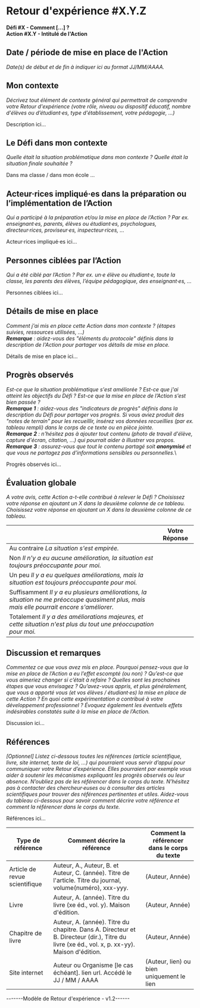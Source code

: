 # Retour d'expérience #X.Y.Z
**Défi #X - Comment [...] ?**\
**Action #X.Y - Intitulé de l'Action**

## Date / période de mise en place de l'Action
_Date(s) de début et de fin à indiquer ici au format JJ/MM/AAAA._

## Mon contexte
_Décrivez tout élément de contexte général qui permettrait de comprendre votre Retour d'expérience (votre rôle, niveau ou dispositif éducatif, nombre d'élèves ou d’étudiant·es, type d'établissement, votre pédagogie, ...)_

Description ici...

## Le Défi dans mon contexte
_Quelle était la situation problématique dans mon contexte ? Quelle était la situation finale souhaitée ?_

Dans ma classe / dans mon école ...

## Acteur·rices impliqué·es dans la préparation ou l’implémentation de l’Action
_Qui a participé à la préparation et/ou la mise en place de l’Action ? Par ex. enseignant·es, parents, élèves ou étudiant·es, psychologues, directeur·rices, proviseur·es, inspecteur·rices, …_

Acteur·rices impliqué·es ici...

## Personnes ciblées par l’Action
_Qui a été ciblé par l’Action ? Par ex. un·e élève ou étudiant·e, toute la classe, les parents des élèves, l’équipe pédagogique, des enseignant·es, …_

Personnes ciblées ici...

## Détails de mise en place
_Comment j'ai mis en place cette Action dans mon contexte ? (étapes suivies, ressources utilisées, …)_\
_**Remarque** : aidez-vous des "éléments du protocole" définis dans la description de l'Action pour partager vos détails de mise en place._

Détails de mise en place ici...

## Progrès observés
_Est-ce que la situation problématique s'est améliorée ? Est-ce que j'ai atteint les objectifs du Défi ? Est-ce que la mise en place de l’Action s’est bien passée ?_\
_**Remarque 1** : aidez-vous des "indicateurs de progrès" définis dans la description du Défi pour partager vos progrès. Si vous aviez produit des "notes de terrain" pour les recueillir, insérez vos données recueillies (par ex. tableau rempli) dans le corps de ce texte ou en pièce jointe._\
_**Remarque 2** : n'hésitez pas à ajouter tout contenu (photo de travail d'élève, capture d'écran, citation, ...) qui pourrait aider à illustrer vos propos._\
_**Remarque 3** : assurez-vous que tout le contenu partagé soit **anonymisé** et que vous ne partagez pas d’informations sensibles ou personnelles._\

Progrès observés ici...

## Évaluation globale
_A votre avis, cette Action a-t-elle contribué à relever le Défi ? Choisissez votre réponse en ajoutant un X dans la deuxième colonne de ce tableau. Choisissez votre réponse en ajoutant un X dans la deuxième colonne de ce tableau._

| | Votre Réponse |
| ---- | ---- |
| Au contraire _La situation s'est empirée._ | |
| Non _Il n'y a eu aucune amélioration, la situation est toujours préoccupante pour moi._ | | 
| Un peu _Il y a eu quelques améliorations, mais la situation est toujours préoccupante pour moi._ | |
| Suffisamment _Il y a eu plusieurs améliorations, la situation ne me préoccupe quasiment plus, mais mais elle pourrait encore s'améliorer._ | |
| Totalement _Il y a des améliorations majeures, et cette situation n'est plus du tout une préoccupation pour moi._ | |

## Discussion et remarques
_Commentez ce que vous avez mis en place. Pourquoi pensez-vous que la mise en place de l’Action a eu l’effet escompté (ou non) ? Qu’est-ce que vous aimeriez changer si c’était à refaire ? Quelles sont les prochaines étapes que vous envisagez ? Qu’avez-vous appris, et plus généralement, que vous a apporté vous (et vos élèves / étudiant·es) la mise en place de cette Action ? En quoi cette expérimentation a contribué à votre développement professionnel ? Évoquez également les éventuels effets indésirables constatés suite à la mise en place de l’Action._

Discussion ici...

## Références
_[Optionnel] Listez ci-dessous toutes les références (article scientifique, livre, site internet, texte de loi, …) qui pourraient vous servir d’appui pour communiquer votre Retour d’expérience. Elles pourraient par exemple vous aider à soutenir les mécanismes expliquant les progrès observés ou leur absence. N’oubliez pas de les référencer dans le corps du texte. N’hésitez pas à contacter des chercheur·euses ou à consulter des articles scientifiques pour trouver des références pertinentes et utiles._
_Aidez-vous du tableau ci-dessous pour savoir comment décrire votre référence et comment la référencer dans le corps du texte._

Références ici...

| Type de référence | Comment décrire la référence | Comment la référencer dans le corps du texte |
| --- | ---- | ---- |
| Article de revue scientifique | Auteur, A., Auteur, B. et Auteur, C. (année). Titre de l'article. Titre du journal, volume(numéro), xxx-yyy. |  (Auteur, Année) |
| Livre | Auteur, A. (année). Titre du livre (xe éd., vol. y). Maison d'édition. | (Auteur, Année) |
| Chapitre de livre | Auteur, A. (année). Titre du chapitre. Dans A. Directeur et B. Directeur (dir.), Titre du livre (xe éd., vol. x, p. xx-yy). Maison d'édition. | (Auteur, Année) |
| Site internet | Auteur ou Organisme [le cas échéant]. lien url. Accédé le JJ / MM / AAAA | (Auteur, lien) ou bien uniquement le lien |

-------Modèle de Retour d'expérience - v1.2------
